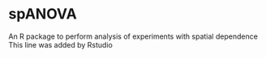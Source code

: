 # spANOVA
An R package to perform analysis of experiments with spatial dependence
This line was added by Rstudio

